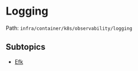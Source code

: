 # Logging

Path: `infra/container/k8s/observability/logging`

## Subtopics
- [Efk](./efk/README.md)
